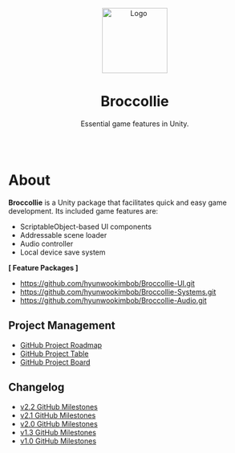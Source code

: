 <div id="top"></div>

<br />

<!-- PROJECT LOGO -->
<div align="center">
  <img src="https://github.com/hyunwookimbob/Broccollie/assets/32338791/c4e89dae-cb6d-4ef1-b353-cf43910e48aa" alt="Logo" width="130" height="130">
  <h1 align="center">Broccollie</h1>
  <p align="center">
    Essential game features in Unity.<br />
    <br />
  </p>
</div>

<br />

# About
**Broccollie** is a Unity package that facilitates quick and easy game development. Its included game features are:
- ScriptableObject-based UI components
- Addressable scene loader
- Audio controller
- Local device save system

**[ Feature Packages ]**
- https://github.com/hyunwookimbob/Broccollie-UI.git
- https://github.com/hyunwookimbob/Broccollie-Systems.git
- https://github.com/hyunwookimbob/Broccollie-Audio.git

## Project Management 
- [GitHub Project Roadmap](https://github.com/users/hyunwookimbob/projects/6/views/1?sliceBy%5Bvalue%5D=hyunwookimbob%2FBroccollie-Core)
- [GitHub Project Table](https://github.com/users/hyunwookimbob/projects/6/views/3?sliceBy%5Bvalue%5D=hyunwookimbob%2FBroccollie-Core)
- [GitHub Project Board](https://github.com/users/hyunwookimbob/projects/6/views/2?sliceBy%5Bvalue%5D=hyunwookimbob%2FBroccollie-Core)

## Changelog
- [v2.2 GitHub Milestones]()
- [v2.1 GitHub Milestones](https://github.com/hyunwookimbob/Broccollie/milestone/6?closed=1)
- [v2.0 GitHub Milestones](https://github.com/hyunwookimbob/Broccollie/milestone/5?closed=1)
- [v1.3 GitHub Milestones](https://github.com/hyunwookimbob/Broccollie/milestone/4?closed=1)
- [v1.0 GitHub Milestones](https://github.com/hyunwookimbob/Broccollie/milestone/2?closed=1)

<br />
